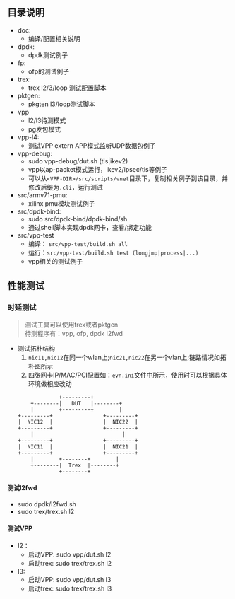 ## 目录说明
- doc: 
  - 编译/配置相关说明
- dpdk: 
  - dpdk测试例子
- fp: 
  - ofp的测试例子
- trex: 
  - trex l2/3/loop 测试配置脚本
- pktgen:
  - pkgten l3/loop测试脚本
- vpp
  - l2/l3待测模式
  - pg发包模式
- vpp-l4: 
  - 测试VPP extern APP模式监听UDP数据包例子
- vpp-debug: 
  - sudo vpp-debug/dut.sh (tls|ikev2)
  - vpp以ap-packet模式运行，ikev2/ipsec/tls等例子
  - 可以从`<VPP-DIR>/src/scripts/vnet`目录下，复制相关例子到该目录，并修改后缀为`.cli`，运行测试
- src/armv71-pmu:
  - xilinx pmu模块测试例子
- src/dpdk-bind:
  - sudo src/dpdk-bind/dpdk-bind/sh
  - 通过shell脚本实现dpdk网卡，查看/绑定功能
- src/vpp-test
  - 编译： `src/vpp-test/build.sh all`
  - 运行：`src/vpp-test/build.sh test (longjmp|process|...)`
  - vpp相关的测试例子

## 性能测试
### 时延测试
> 测试工具可以使用trex或者pktgen<br/>
> 待测程序有：vpp, ofp, dpdk l2fwd
- 测试拓朴结构
    1. `nic11,nic12`在同一个wlan上;`nic21,nic22`在另一个vlan上;链路情况如拓朴图所示
    2. 四张网卡IP/MAC/PCI配置如：`evn.ini`文件中所示，使用时可以根据具体环境做相应改动
    ```
                 +---------+               
        +--------|   DUT   |--------+      
        |        +---------+        |      
    +---------+                +---------+
    |  NIC12  |                |  NIC22  |
    +---------+                +---------+
        |                            |      
    +---------+                +---------+
    |  NIC11  |                |  NIC21  |
    +---------+                +---------+
        |        +--------+        |
        +--------|  Trex  |--------+      
                 +--------+
    ```
#### 测试l2fwd
- sudo dpdk/l2fwd.sh
- sudo trex/trex.sh l2 
#### 测试VPP
- l2：
    - 启动VPP: sudo vpp/dut.sh l2
    - 启动trex: sudo trex/trex.sh l2
- l3:
    - 启动VPP: sudo vpp/dut.sh l3
    - 启动trex: sudo trex/trex.sh l3
